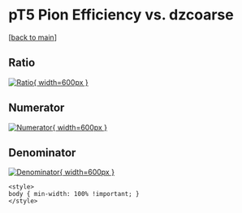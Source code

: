 # pT5 Pion Efficiency vs. dzcoarse

[[back to main](./)]



## Ratio

[![Ratio](../mtv/var/pT5_211_eff_dzcoarse.png){ width=600px }](../mtv/var/pT5_211_eff_dzcoarse.pdf)

## Numerator

[![Numerator](../mtv/num/pT5_211_eff_dzcoarse_num.png){ width=600px }](../mtv/num/pT5_211_eff_dzcoarse_num.pdf)

## Denominator

[![Denominator](../mtv/den/pT5_211_eff_dzcoarse_den.png){ width=600px }](../mtv/den/pT5_211_eff_dzcoarse_den.pdf)


``` {=html}
<style>
body { min-width: 100% !important; }
</style>
```
